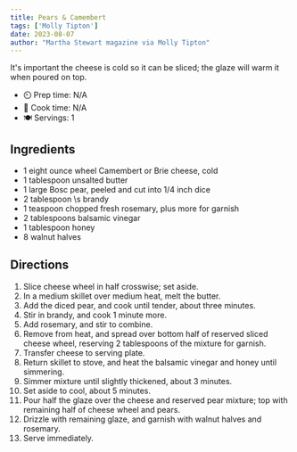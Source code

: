 ```yaml
---
title: Pears & Camembert
tags: ['Molly Tipton']
date: 2023-08-07
author: "Martha Stewart magazine via Molly Tipton"
---
```


It's important the cheese is cold so it can be sliced; the glaze will warm it when poured on top.

- ⏲️ Prep time: N/A
- 🍳 Cook time: N/A
- 🍽️ Servings: 1

## Ingredients

- 1 eight ounce wheel Camembert or Brie cheese, cold
- 1 tablespoon unsalted butter
- 1 large Bosc pear, peeled and cut into 1/4 inch dice
- 2 tablespoon \s brandy
- 1 teaspoon chopped fresh rosemary, plus more for garnish
- 2 tablespoons balsamic vinegar
- 1 tablespoon honey
- 8 walnut halves

## Directions

1. Slice cheese wheel in half crosswise; set aside.
2. In a medium skillet over medium heat, melt the butter.
3. Add the diced pear, and cook until tender, about three minutes.
4. Stir in brandy, and cook 1 minute more.
5. Add rosemary, and stir to combine.
6. Remove from heat, and spread over bottom half of reserved sliced cheese wheel, reserving 2 tablespoons of the mixture for garnish.
7. Transfer cheese to serving plate.
8. Return skillet to stove, and heat the balsamic vinegar and honey until simmering.
9. Simmer mixture until slightly thickened, about 3 minutes.
10. Set aside to cool, about 5 minutes.
11. Pour half the glaze over the cheese and reserved pear mixture; top with remaining half of cheese wheel and pears.
12. Drizzle with remaining glaze, and garnish with walnut halves and rosemary.
13. Serve immediately.
